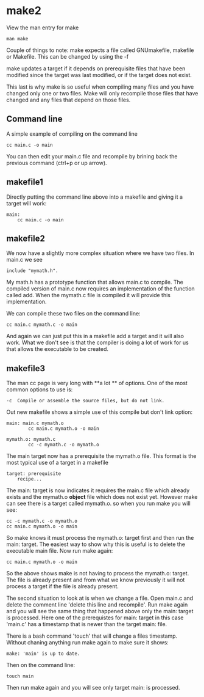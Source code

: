# make2

View the man entry for make
```
man make
```
Couple of things to note:
make expects a file called GNUmakefile, makefile or Makefile. This can be changed by using the -f <filename>

make updates a target if it depends on prerequisite files that have been modified since the target was last modified, or if the target does not exist.
	      
This last is why make is so useful when compiling many files and you have changed only one or two files. Make will only recompile those files that have changed and any files that depend on those files.

## Command line

A simple example of compiling on the command line
```
cc main.c -o main
```
You can then edit your main.c file and recompile by brining back the previous command (ctrl+p or up arrow).

## makefile1

Directly putting the command line above into a makefile and giving it a target will work:
```
main:
	cc main.c -o main
```

## makefile2

We now have a slightly more complex situation where we have two files.
In main.c we see
```
include "mymath.h".
```
My math.h has a prototype function that allows main.c to compile.
The compiled version of main.c now requires an implementation of the function called add.
When the mymath.c file is compiled it will provide this implementation.

We can compile these two files on the command line:
```
cc main.c mymath.c -o main
```
And again we can just put this in a makefile add a target and it will also work.
What we don't see is that the compiler is doing a lot of work for us that allows the executable to be created.

## makefile3
The man cc page is very long with **a lot ** of options. One of the most common options to use is:
```
-c  Compile or assemble the source files, but do not link.
```

Out new makefile shows a simple use of this compile but don't link option:
```
main: main.c mymath.o
        cc main.c mymath.o -o main

mymath.o: mymath.c
        cc -c mymath.c -o mymath.o
```

The main target now has a prerequisite the mymath.o file. This format is the most typical use of a target in a makefile
```
target: prerequisite
	recipe...
```

The main: target is now indicates it requires the main.c file which already exists and the mymath.o **object** file which does not exist yet. However make can see there is a target called mymath.o. so when you run make you will see:
```
cc -c mymath.c -o mymath.o
cc main.c mymath.o -o main
```
So make knows it must process the mymath.o: target first and then run the main: target.
The easiest way to show why this is useful is to delete the executable main file. Now run make again:
```
cc main.c mymath.o -o main 
```
So the above shows make is not having to process the mymath.o: target. The file is already present and from what we know previously it will not process a target if the file is already present.

The second situation to look at is when we change a file. Open main.c and delete the comment line 'delete this line and recompile'. Run make again and you will see the same thing that happened above only the main: target is processed. Here one of the prerequistes for main: target in this case 'main.c' has a timestamp that is newer than the target main: file. 

There is a bash command 'touch' that will change a files timestamp. Without chaning anything run make again to make sure it shows:
```
make: 'main' is up to date.
```
Then on the command line:
```
touch main
```
Then run make again and you will see only target main: is processed. 